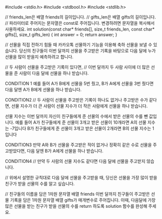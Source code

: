 #include <stdio.h>
#include <stdbool.h>
#include <stdlib.h>

// friends_len은 배열 friends의 길이입니다.
// gifts_len은 배열 gifts의 길이입니다.
// 파라미터로 주어지는 문자열은 const로 주어집니다. 변경하려면 문자열을 복사해서 사용하세요.
int solution(const char* friends[], size_t friends_len, const char* gifts[], size_t gifts_len) {
int answer = 0;
return answer;
}


// 선물을 직접 전하기 힘들 때 카카오톡 선물하기 기능을 이용해 축하 선물을 보낼 수 있습니다. 당신의 친구들이 이번 달까지 선물을 주고받은 기록을 바탕으로 다음 달에 누가 선물을 많이 받을지 예측하려고 합니다.

// 두 사람이 선물을 주고받은 기록이 있다면,
// 이번 달까지 두 사람 사이에 더 많은 선물을 준 사람이 다음 달에 선물을 하나 받습니다.

CONDITION 1
예를 들어 A가 B에게 선물을 5번 줬고, 
B가 A에게 선물을 3번 줬다면 다음 달엔 A가 B에게 선물을 하나 받습니다.

CONDITION2
// 두 사람이 선물을 주고받은 기록이 하나도 없거나 주고받은 수가 같다면, 
선물 지수가 더 큰 사람이 선물 지수가 더 작은 사람에게 선물을 하나 받습니다.

선물 지수는 이번 달까지 자신이 친구들에게 준 선물의 수에서 받은 선물의 수를 뺀 값입니다.
    예를 들어 A가 친구들에게 준 선물이 3개고 받은 선물이 10개라면 A의 선물 지수는 -7입니다
    B가 친구들에게 준 선물이 3개고 받은 선물이 2개라면 B의 선물 지수는 1입니다

CONDITION3
만약 A와 B가 선물을 주고받은 적이 없거나 정확히 같은 수로 선물을 주고받았다면, 다음 달엔 B가 A에게 선물을 하나 받습니다.

CONDITION4
// 만약 두 사람의 선물 지수도 같다면 다음 달에 선물을 주고받지 않습니다.


// 위에서 설명한 규칙대로 다음 달에 선물을 주고받을 때, 당신은 선물을 가장 많이 받을 친구가 받을 선물의 수를 알고 싶습니다.

// 친구들의 이름을 담은 1차원 문자열 배열 friends 이번 달까지 친구들이 주고받은 선물 기록을 담은 1차원 문자열 배열 gifts가 매개변수로 주어집니다. 이때, 다음달에 가장 많은 선물을 받는 친구가 받을 선물의 수를 return 하도록 solution 함수를 완성해 주세요.



